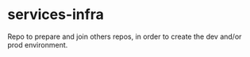 # services-infra
Repo to prepare and join others repos, in order to create the dev and/or prod environment.
